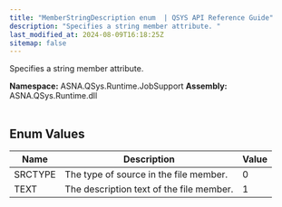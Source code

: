 ```yaml
---
title: "MemberStringDescription enum  | QSYS API Reference Guide"
description: "Specifies a string member attribute. "
last_modified_at: 2024-08-09T16:18:25Z
sitemap: false
---
```


Specifies a string member attribute.

**Namespace:** ASNA.QSys.Runtime.JobSupport
**Assembly:** ASNA.QSys.Runtime.dll
<br>
<br>

## Enum Values

| Name | Description | Value
| --- | --- | --- 
| SRCTYPE | The type of source in the file member. | 0 |
| TEXT | The description text of the file member. | 1 |
